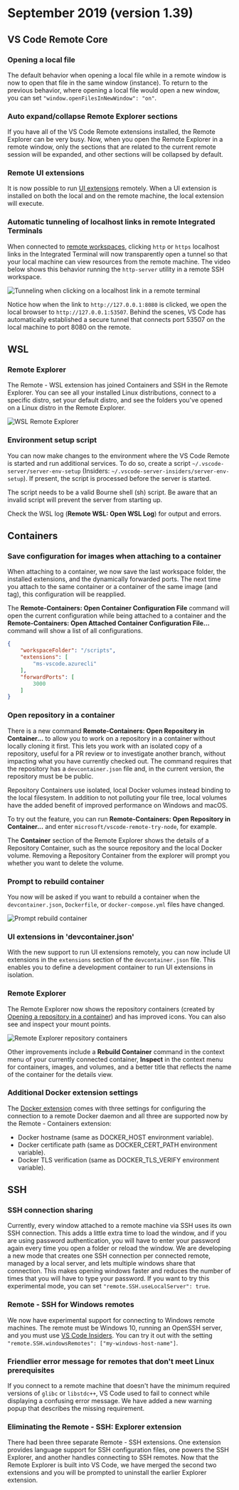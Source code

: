 # September 2019 (version 1.39)

## VS Code Remote Core

### Opening a local file

The default behavior when opening a local file while in a remote window is now to open that file in the same window (instance). To return to the previous behavior, where opening a local file would open a new window, you can set `"window.openFilesInNewWindow": "on"`.

### Auto expand/collapse Remote Explorer sections

If you have all of the VS Code Remote extensions installed, the Remote Explorer can be very busy. Now, when you open the Remote Explorer in a remote window, only the sections that are related to the current remote session will be expanded, and other sections will be collapsed by default.

### Remote UI extensions

It is now possible to run [UI extensions](https://code.visualstudio.com/api/advanced-topics/remote-extensions#architecture-and-extension-kinds) remotely. When a UI extension is installed on both the local and on the remote machine, the local extension will execute.

### Automatic tunneling of localhost links in remote Integrated Terminals

When connected to [remote workspaces](https://code.visualstudio.com/docs/remote), clicking `http` or `https` localhost links in the Integrated Terminal will now transparently open a tunnel so that your local machine can view resources from the remote machine. The video below shows this behavior running the `http-server` utility in a remote SSH workspace.

![Tunneling when clicking on a localhost link in a remote terminal](images/1_39/terminal-tunnel.gif)

Notice how when the link to `http://127.0.0.1:8080` is clicked, we open the local browser to `http://127.0.0.1:53507`. Behind the scenes, VS Code has automatically established a secure tunnel that connects port 53507 on the local machine to port 8080 on the remote.

## WSL

### Remote Explorer

The Remote - WSL extension has joined Containers and SSH in the Remote Explorer. You can see all your installed Linux distributions, connect to a specific distro, set your default distro, and see the folders you've opened on a Linux distro in the Remote Explorer.

![WSL Remote Explorer](images/1_39/wsl-remote-explorer.png)

### Environment setup script

You can now make changes to the environment where the VS Code Remote is started and run additional services. To do so, create a script `~/.vscode-server/server-env-setup` (Insiders: `~/.vscode-server-insiders/server-env-setup`). If present, the script is processed before the server is started.

The script needs to be a valid Bourne shell (sh) script. Be aware that an invalid script will prevent the server from starting up.

Check the WSL log (**Remote WSL: Open WSL Log**) for output and errors.

## Containers

### Save configuration for images when attaching to a container

When attaching to a container, we now save the last workspace folder, the installed extensions, and the dynamically forwarded ports. The next time you attach to the same container or a container of the same image (and tag), this configuration will be reapplied.

The **Remote-Containers: Open Container Configuration File** command will open the current configuration while being attached to a container and the **Remote-Containers: Open Attached Container Configuration File...** command will show a list of all configurations.

```json
{
    "workspaceFolder": "/scripts",
    "extensions": [
        "ms-vscode.azurecli"
    ],
    "forwardPorts": [
        3000
    ]
}
```

### Open repository in a container

There is a new command **Remote-Containers: Open Repository in Container...** to allow you to work on a repository in a container without locally cloning it first. This lets you work with an isolated copy of a repository, useful for a PR review or to investigate another branch, without impacting what you have currently checked out. The command requires that the repository has a `devcontainer.json` file and, in the current version, the repository must be be public.

Repository Containers use isolated, local Docker volumes instead binding to the local filesystem. In addition to not polluting your file tree, local volumes have the added benefit of improved performance on Windows and macOS.

To try out the feature, you can run **Remote-Containers: Open Repository in Container...** and enter `microsoft/vscode-remote-try-node`, for example.

The **Container** section of the Remote Explorer shows the details of a Repository Container, such as the source repository and the local Docker volume. Removing a Repository Container from the explorer will prompt you whether you want to delete the volume.

### Prompt to rebuild container

You now will be asked if you want to rebuild a container when the `devcontainer.json`, `Dockerfile`, or `docker-compose.yml` files have changed.

![Prompt rebuild container](images/1_39/prompt-rebuild-container.png)

### UI extensions in 'devcontainer.json'

With the new support to run UI extensions remotely, you can now include UI extensions in the `extensions` section of the `devcontainer.json` file. This enables you to define a development container to run UI extensions in isolation.

### Remote Explorer

The Remote Explorer now shows the repository containers (created by [Opening a repository in a container](#open-repository-in-a-container)) and has improved icons. You can also see and inspect your mount points.

![Remote Explorer repository containers](images/1_39/repository-containers-explorer.png)

Other improvements include a **Rebuild Container** command in the context menu of your currently connected container, **Inspect** in the context menu for containers, images, and volumes, and a better title that reflects the name of the container for the details view.

### Additional Docker extension settings

The [Docker extension](https://marketplace.visualstudio.com/items?itemName=ms-azuretools.vscode-docker) comes with three settings for configuring the connection to a remote Docker daemon and all three are supported now by the Remote - Containers extension:

- Docker hostname (same as DOCKER_HOST environment variable).
- Docker certificate path (same as DOCKER_CERT_PATH environment variable).
- Docker TLS verification (same as DOCKER_TLS_VERIFY environment variable).

## SSH

### SSH connection sharing

Currently, every window attached to a remote machine via SSH uses its own SSH connection. This adds a little extra time to load the window, and if you are using password authentication, you will have to enter your password again every time you open a folder or reload the window. We are developing a new mode that creates one SSH connection per connected remote, managed by a local server, and lets multiple windows share that connection. This makes opening windows faster and reduces the number of times that you will have to type your password. If you want to try this experimental mode, you can set `"remote.SSH.useLocalServer": true`.

### Remote - SSH for Windows remotes

We now have experimental support for connecting to Windows remote machines. The remote must be Windows 10, running an OpenSSH server, and you must use [VS Code Insiders](https://code.visualstudio.com/insiders/). You can try it out with the setting `"remote.SSH.windowsRemotes": ["my-windows-host-name"]`.

### Friendlier error message for remotes that don't meet Linux prerequisites

If you connect to a remote machine that doesn't have the minimum required versions of `glibc` or `libstdc++`, VS Code used to fail to connect while displaying a confusing error message. We have added a new warning popup that describes the missing requirement.

### Eliminating the Remote - SSH: Explorer extension

There had been three separate Remote - SSH extensions. One extension provides language support for SSH configuration files, one powers the SSH Explorer, and another handles connecting to SSH remotes. Now that the Remote Explorer is built into VS Code, we have merged the second two extensions and you will be prompted to uninstall the earlier Explorer extension.
